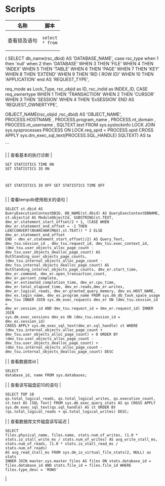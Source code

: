 # Scripts



| 名称              | 脚本                                                                                                                                                                                                                                                                                                                                                                                                                                                                                                                                                                                                                                                                                                                                                                                                                                                                                                                                                                                                                                                                                                                                                                                                                                                                                                                                                                                                                                                                                                                                                                                                                                                                                             |
| --------------- | ---------------------------------------------------------------------------------------------------------------------------------------------------------------------------------------------------------------------------------------------------------------------------------------------------------------------------------------------------------------------------------------------------------------------------------------------------------------------------------------------------------------------------------------------------------------------------------------------------------------------------------------------------------------------------------------------------------------------------------------------------------------------------------------------------------------------------------------------------------------------------------------------------------------------------------------------------------------------------------------------------------------------------------------------------------------------------------------------------------------------------------------------------------------------------------------------------------------------------------------------------------------------------------------------------------------------------------------------------------------------------------------------------------------------------------------------------------------------------------------------------------------------------------------------------------------------------------------------------------------------------------------------------------------------------------------------- |
| 查看锁及语句          | <pre class="language-javascript"><code class="lang-javascript">select * from
(
SELECT 
db_name(rsc_dbid) AS 'DATABASE_NAME',
case rsc_type when 1 then 'null'
              when 2 then 'DATABASE' 
              WHEN 3 THEN 'FILE'
              WHEN 4 THEN 'INDEX'
              WHEN 5 THEN 'TABLE'
              WHEN 6 THEN 'PAGE'
              WHEN 7 THEN 'KEY'
              WHEN 8 THEN 'EXTEND'
              WHEN 9 THEN 'RID ( ROW ID)'
              WHEN 10 THEN 'APPLICATION' end  AS 'REQUEST_TYPE',

req_mode as Lock_Type,
rsc_objid as ID,
rsc_indid as INDEX_ID,
CASE req_ownertype WHEN 1 THEN 'TRANSACTION'
                   WHEN 2 THEN 'CURSOR'
                   WHEN 3 THEN 'SESSION'
                   WHEN 4 THEN 'ExSESSION' END AS 'REQUEST_OWNERTYPE',

OBJECT_NAME(rsc_objid ,rsc_dbid) AS 'OBJECT_NAME', 
PROCESS.HOSTNAME , 
PROCESS.program_name , 
PROCESS.nt_domain , 
PROCESS.nt_username , 
SQLTEXT.text 
FROM sys.syslockinfo LOCK JOIN 
     sys.sysprocesses PROCESS
  ON LOCK.req_spid = PROCESS.spid
CROSS APPLY sys.dm_exec_sql_text(PROCESS.SQL_HANDLE) SQLTEXT) AS ta
</code></pre><p>```</p>                                                                                                                                                                                                                                                                                                                                                                                                                                                                                                                                            |
| 查看基本的执行诊断       | <pre class="language-sql"><code class="lang-sql">SET STATISTICS TIME ON
SET STATISTICS IO ON
  
SET STATISTICS IO OFF
SET STATISTICS TIME OFF
</code></pre>                                                                                                                                                                                                                                                                                                                                                                                                                                                                                                                                                                                                                                                                                                                                                                                                                                                                                                                                                                                                                                                                                                                                                                                                                                                                                                                                                                                                                                                                                                                                    |
| 查看tempdb使用相关的语句 | <pre class="language-sql"><code class="lang-sql">SELECT
st.dbid AS QueryExecutionContextDBID,
DB_NAME(st.dbid) AS QueryExecContextDBNAME,
st.objectid AS ModuleObjectId,
SUBSTRING(st.TEXT,
dmv_er.statement_start_offset/2 + 1,
(CASE WHEN dmv_er.statement_end_offset = -1
THEN LEN(CONVERT(NVARCHAR(MAX),st.TEXT)) * 2
ELSE dmv_er.statement_end_offset
END - dmv_er.statement_start_offset)/2) AS Query_Text,
dmv_tsu.session_id ,
dmv_tsu.request_id,
dmv_tsu.exec_context_id,
(dmv_tsu.user_objects_alloc_page_count - dmv_tsu.user_objects_dealloc_page_count) AS OutStanding_user_objects_page_counts,
(dmv_tsu.internal_objects_alloc_page_count - dmv_tsu.internal_objects_dealloc_page_count) AS OutStanding_internal_objects_page_counts,
dmv_er.start_time,
dmv_er.command,
dmv_er.open_transaction_count,
dmv_er.percent_complete,
dmv_er.estimated_completion_time,
dmv_er.cpu_time,
dmv_er.total_elapsed_time,
dmv_er.reads,dmv_er.writes,
dmv_er.logical_reads,
dmv_er.granted_query_memory,
dmv_es.HOST_NAME,
dmv_es.login_name,
dmv_es.program_name
FROM sys.dm_db_task_space_usage dmv_tsu
INNER JOIN sys.dm_exec_requests dmv_er
ON (dmv_tsu.session_id = dmv_er.session_id AND dmv_tsu.request_id = dmv_er.request_id)
INNER JOIN sys.dm_exec_sessions dmv_es
ON (dmv_tsu.session_id = dmv_es.session_id)
CROSS APPLY sys.dm_exec_sql_text(dmv_er.sql_handle) st
WHERE (dmv_tsu.internal_objects_alloc_page_count + dmv_tsu.user_objects_alloc_page_count) > 0
ORDER BY (dmv_tsu.user_objects_alloc_page_count - dmv_tsu.user_objects_dealloc_page_count) + (dmv_tsu.internal_objects_alloc_page_count - dmv_tsu.internal_objects_dealloc_page_count) DESC
</code></pre> |
| 查看数据库id         | <pre class="language-sql"><code class="lang-sql">SELECT database_id, name
FROM sys.databases;
</code></pre>                                                                                                                                                                                                                                                                                                                                                                                                                                                                                                                                                                                                                                                                                                                                                                                                                                                                                                                                                                                                                                                                                                                                                                                                                                                                                                                                                                                                                                                                                                                                                                                    |
| 查看读写磁盘前10的语句    | <pre class="language-sql"><code class="lang-sql">SELECT TOP 10 qs.total_logical_reads, qs.total_logical_writes, qs.execution_count, st.text AS [SQL Text] FROM sys.dm_exec_query_stats AS qs CROSS APPLY sys.dm_exec_sql_text(qs.sql_handle) AS st ORDER BY (qs.total_logical_reads + qs.total_logical_writes) DESC;
</code></pre>                                                                                                                                                                                                                                                                                                                                                                                                                                                                                                                                                                                                                                                                                                                                                                                                                                                                                                                                                                                                                                                                                                                                                                                                                                                                                                                                                             |
| 查看数据库文件磁盘读写延迟   | <pre class="language-sql"><code class="lang-sql">SELECT files.physical_name, files.name,
stats.num_of_writes, (1.0 * stats.io_stall_write_ms / stats.num_of_writes) AS avg_write_stall_ms,
stats.num_of_reads, (1.0 * stats.io_stall_read_ms / stats.num_of_reads) AS avg_read_stall_ms
FROM sys.dm_io_virtual_file_stats(2, NULL) as stats
INNER JOIN master.sys.master_files AS files
ON stats.database_id = files.database_id
AND stats.file_id = files.file_id
WHERE files.type_desc = 'ROWS'
</code></pre>                                                                                                                                                                                                                                                                                                                                                                                                                                                                                                                                                                                                                                                                                                                                                                                                                                                                                                                                                                                                                                                                                                                                                                                |

